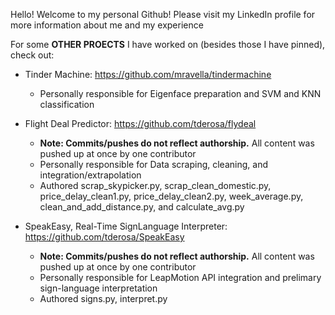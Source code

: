 Hello! Welcome to my personal Github! Please visit my LinkedIn profile for more information about me and my experience

For some <b>OTHER PROECTS</b> I have worked on (besides those I have pinned), check out:

- Tinder Machine: https://github.com/mravella/tindermachine
    - Personally responsible for Eigenface preparation and SVM and KNN classification

- Flight Deal Predictor: https://github.com/tderosa/flydeal
    - <b>Note: Commits/pushes do not reflect authorship.</b> All content was pushed up at once by one contributor
    - Personally responsible for Data scraping, cleaning, and integration/extrapolation
    - Authored scrap_skypicker.py, scrap_clean_domestic.py, price_delay_clean1.py, price_delay_clean2.py, week_average.py, clean_and_add_distance.py, and calculate_avg.py

- SpeakEasy, Real-Time SignLanguage Interpreter: https://github.com/tderosa/SpeakEasy
    - <b>Note: Commits/pushes do not reflect authorship.</b> All content was pushed up at once by one contributor
    - Personally responsible for LeapMotion API integration and prelimary sign-language interpretation
    - Authored signs.py, interpret.py
    

